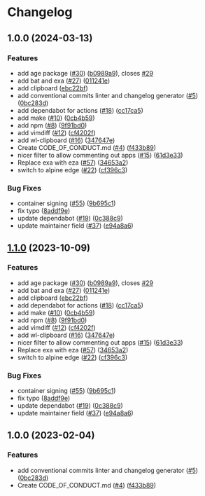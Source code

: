 # Changelog

## 1.0.0 (2024-03-13)


### Features

* add age package ([#30](https://github.com/InsufferablyUseful/boxkit/issues/30)) ([b0989a9](https://github.com/InsufferablyUseful/boxkit/commit/b0989a9f791771999c105122b64cbf8687574650)), closes [#29](https://github.com/InsufferablyUseful/boxkit/issues/29)
* add bat and exa ([#27](https://github.com/InsufferablyUseful/boxkit/issues/27)) ([011241e](https://github.com/InsufferablyUseful/boxkit/commit/011241e4ac1fdee5f3fbe8b8321e44ba8a0cb561))
* add clipboard ([ebc22bf](https://github.com/InsufferablyUseful/boxkit/commit/ebc22bf72a10043ebec55c285dfe5274f1378cc5))
* add conventional commits linter and changelog generator ([#5](https://github.com/InsufferablyUseful/boxkit/issues/5)) ([0bc283d](https://github.com/InsufferablyUseful/boxkit/commit/0bc283d271878071ef50a413bab48f3bfc1ab312))
* add dependabot for actions ([#18](https://github.com/InsufferablyUseful/boxkit/issues/18)) ([cc17ca5](https://github.com/InsufferablyUseful/boxkit/commit/cc17ca5202c1777d5e64799b00cb235b72027e24))
* add make ([#10](https://github.com/InsufferablyUseful/boxkit/issues/10)) ([0cb4b59](https://github.com/InsufferablyUseful/boxkit/commit/0cb4b59cdd98c47d2f6bfa21f801b99b045d5e40))
* add npm ([#8](https://github.com/InsufferablyUseful/boxkit/issues/8)) ([9f91bd0](https://github.com/InsufferablyUseful/boxkit/commit/9f91bd09272617c7b9203014222353265dc24947))
* add vimdiff ([#12](https://github.com/InsufferablyUseful/boxkit/issues/12)) ([cf4202f](https://github.com/InsufferablyUseful/boxkit/commit/cf4202f76752561d9b926c81933342a119e8a258))
* add wl-clipboard ([#16](https://github.com/InsufferablyUseful/boxkit/issues/16)) ([347647e](https://github.com/InsufferablyUseful/boxkit/commit/347647ea7f9f7bdb3b42d2a565df866f027a7ade))
* Create CODE_OF_CONDUCT.md ([#4](https://github.com/InsufferablyUseful/boxkit/issues/4)) ([f433b89](https://github.com/InsufferablyUseful/boxkit/commit/f433b89a1ed125c6c0a251c1eec60525cfe35820))
* nicer filter to allow commenting out apps ([#15](https://github.com/InsufferablyUseful/boxkit/issues/15)) ([61d3e33](https://github.com/InsufferablyUseful/boxkit/commit/61d3e330beb9c2a8bd557ef3872aa6595c76b1b2))
* Replace exa with eza ([#57](https://github.com/InsufferablyUseful/boxkit/issues/57)) ([34653a2](https://github.com/InsufferablyUseful/boxkit/commit/34653a2dde5b4e1cf895a2d65fc9168e064fa224))
* switch to alpine edge ([#22](https://github.com/InsufferablyUseful/boxkit/issues/22)) ([cf396c3](https://github.com/InsufferablyUseful/boxkit/commit/cf396c369ae8d8bb052df9b0c39d392f61b909ba))


### Bug Fixes

* container signing ([#55](https://github.com/InsufferablyUseful/boxkit/issues/55)) ([9b695c1](https://github.com/InsufferablyUseful/boxkit/commit/9b695c1a21a94e7b6a40f5175408b8fc650e9413))
* fix typo ([8addf9e](https://github.com/InsufferablyUseful/boxkit/commit/8addf9e4499a83b2b9b591e9808470f3e3f6a46e))
* update dependabot ([#19](https://github.com/InsufferablyUseful/boxkit/issues/19)) ([0c388c9](https://github.com/InsufferablyUseful/boxkit/commit/0c388c958985cdc7d3c2d3de5d6d58de09472edf))
* update maintainer field ([#37](https://github.com/InsufferablyUseful/boxkit/issues/37)) ([e94a8a6](https://github.com/InsufferablyUseful/boxkit/commit/e94a8a69c34f5692514ebcc8c3ac21e2f33aa947))

## [1.1.0](https://github.com/ublue-os/boxkit/compare/v1.0.0...v1.1.0) (2023-10-09)


### Features

* add age package ([#30](https://github.com/ublue-os/boxkit/issues/30)) ([b0989a9](https://github.com/ublue-os/boxkit/commit/b0989a9f791771999c105122b64cbf8687574650)), closes [#29](https://github.com/ublue-os/boxkit/issues/29)
* add bat and exa ([#27](https://github.com/ublue-os/boxkit/issues/27)) ([011241e](https://github.com/ublue-os/boxkit/commit/011241e4ac1fdee5f3fbe8b8321e44ba8a0cb561))
* add clipboard ([ebc22bf](https://github.com/ublue-os/boxkit/commit/ebc22bf72a10043ebec55c285dfe5274f1378cc5))
* add dependabot for actions ([#18](https://github.com/ublue-os/boxkit/issues/18)) ([cc17ca5](https://github.com/ublue-os/boxkit/commit/cc17ca5202c1777d5e64799b00cb235b72027e24))
* add make ([#10](https://github.com/ublue-os/boxkit/issues/10)) ([0cb4b59](https://github.com/ublue-os/boxkit/commit/0cb4b59cdd98c47d2f6bfa21f801b99b045d5e40))
* add npm ([#8](https://github.com/ublue-os/boxkit/issues/8)) ([9f91bd0](https://github.com/ublue-os/boxkit/commit/9f91bd09272617c7b9203014222353265dc24947))
* add vimdiff ([#12](https://github.com/ublue-os/boxkit/issues/12)) ([cf4202f](https://github.com/ublue-os/boxkit/commit/cf4202f76752561d9b926c81933342a119e8a258))
* add wl-clipboard ([#16](https://github.com/ublue-os/boxkit/issues/16)) ([347647e](https://github.com/ublue-os/boxkit/commit/347647ea7f9f7bdb3b42d2a565df866f027a7ade))
* nicer filter to allow commenting out apps ([#15](https://github.com/ublue-os/boxkit/issues/15)) ([61d3e33](https://github.com/ublue-os/boxkit/commit/61d3e330beb9c2a8bd557ef3872aa6595c76b1b2))
* Replace exa with eza ([#57](https://github.com/ublue-os/boxkit/issues/57)) ([34653a2](https://github.com/ublue-os/boxkit/commit/34653a2dde5b4e1cf895a2d65fc9168e064fa224))
* switch to alpine edge ([#22](https://github.com/ublue-os/boxkit/issues/22)) ([cf396c3](https://github.com/ublue-os/boxkit/commit/cf396c369ae8d8bb052df9b0c39d392f61b909ba))


### Bug Fixes

* container signing ([#55](https://github.com/ublue-os/boxkit/issues/55)) ([9b695c1](https://github.com/ublue-os/boxkit/commit/9b695c1a21a94e7b6a40f5175408b8fc650e9413))
* fix typo ([8addf9e](https://github.com/ublue-os/boxkit/commit/8addf9e4499a83b2b9b591e9808470f3e3f6a46e))
* update dependabot ([#19](https://github.com/ublue-os/boxkit/issues/19)) ([0c388c9](https://github.com/ublue-os/boxkit/commit/0c388c958985cdc7d3c2d3de5d6d58de09472edf))
* update maintainer field ([#37](https://github.com/ublue-os/boxkit/issues/37)) ([e94a8a6](https://github.com/ublue-os/boxkit/commit/e94a8a69c34f5692514ebcc8c3ac21e2f33aa947))

## 1.0.0 (2023-02-04)


### Features

* add conventional commits linter and changelog generator ([#5](https://github.com/ublue-os/boxkit/issues/5)) ([0bc283d](https://github.com/ublue-os/boxkit/commit/0bc283d271878071ef50a413bab48f3bfc1ab312))
* Create CODE_OF_CONDUCT.md ([#4](https://github.com/ublue-os/boxkit/issues/4)) ([f433b89](https://github.com/ublue-os/boxkit/commit/f433b89a1ed125c6c0a251c1eec60525cfe35820))
